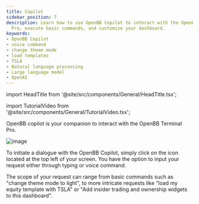 ```yaml
---
title: Copilot
sidebar_position: 7
description: Learn how to use OpenBB Copilot to interact with the OpenBB Terminal
  Pro, execute basic commands, and customize your dashboard.
keywords:
- OpenBB Copilot
- voice command
- change theme mode
- load templates
- TSLA
- Natural language processing
- Large language model
- OpenAI
---
```


import HeadTitle from '@site/src/components/General/HeadTitle.tsx';

<HeadTitle title="Copilot | OpenBB Terminal Pro Docs" />

import TutorialVideo from '@site/src/components/General/TutorialVideo.tsx';

<TutorialVideo
  youtubeLink="https://www.youtube.com/embed/HbKo74HwV-4?si=J6iqvjrPWcEH1I92"
  videoLegend="Short introduction to Terminal Pro advanced search"
/>

OpenBB copilot is your companion to interact with the OpenBB Terminal Pro.

![image](https://github.com/OpenBB-finance/OpenBBTerminal/assets/25267873/d7023765-7fcd-4bcb-bded-7ed44d4f7c18)


To initiate a dialogue with the OpenBB Copilot, simply click on the icon located at the top left of your screen. You have the option to input your request either through typing or voice command.

The scope of your request can range from basic commands such as "change theme mode to light", to more intricate requests like "load my equity template with TSLA" or "Add insider trading and ownership widgets to this dashboard".

